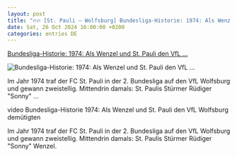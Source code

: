 ```yaml
---
layout: post
title: "🔥🔥 [St. Pauli – Wolfsburg] Bundesliga-Historie: 1974: Als Wenzel und St. Pauli den VfL ..."
date: Sat, 26 Oct 2024 16:00:00 +0200
categories: entries DE
---
```

[Bundesliga-Historie: 1974: Als Wenzel und St. Pauli den VfL ...](https://www.sportschau.de/fussball/bundesliga/1974-als-wenzel-und-st-pauli-vfl-wolfsburg-demuetigten,video-historie-pauli-100.html)

![Bundesliga-Historie: 1974: Als Wenzel und St. Pauli den VfL ...](https://images.sportschau.de/image/3d7a61b0-c5af-4b85-b670-922190b58480/AAABksiW6QM/AAABkZLhkrw/16x9-1280/pauli-wenzel-100.jpg)

Im Jahr 1974 traf der FC St. Pauli in der 2. Bundesliga auf den VfL Wolfsburg und gewann zweistellig. Mittendrin damals: St. Paulis Stürmer Rüdiger "Sonny" ...

video Bundesliga-Historie 1974: Als Wenzel und St. Pauli den VfL Wolfsburg demütigten

Im Jahr 1974 traf der FC St. Pauli in der 2. Bundesliga auf den VfL Wolfsburg und gewann zweistellig. Mittendrin damals: St. Paulis Stürmer Rüdiger "Sonny" Wenzel.

